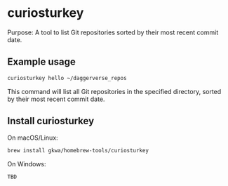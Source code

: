 # curiosturkey

Purpose: A tool to list Git repositories sorted by their most recent commit date.

## Example usage

```bash
curiosturkey hello ~/daggerverse_repos
```

This command will list all Git repositories in the specified directory, sorted by their most recent commit date.

## Install curiosturkey

On macOS/Linux:
```bash
brew install gkwa/homebrew-tools/curiosturkey
```

On Windows:
```powershell
TBD
```